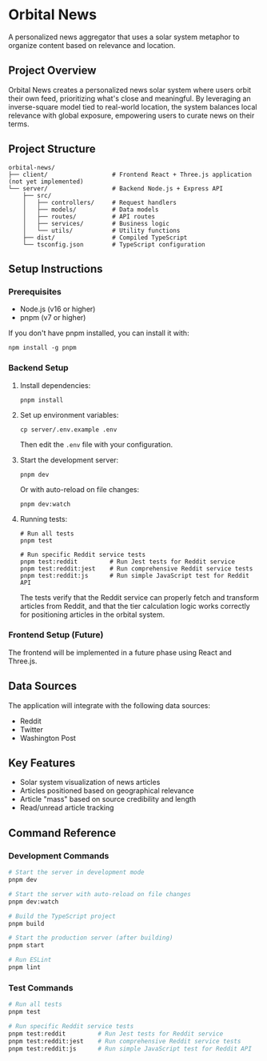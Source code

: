 # Orbital News

A personalized news aggregator that uses a solar system metaphor to organize content based on relevance and location.

## Project Overview

Orbital News creates a personalized news solar system where users orbit their own feed, prioritizing what's close and meaningful. By leveraging an inverse-square model tied to real-world location, the system balances local relevance with global exposure, empowering users to curate news on their terms.

## Project Structure

```
orbital-news/
├── client/                  # Frontend React + Three.js application (not yet implemented)
└── server/                  # Backend Node.js + Express API
    ├── src/
    │   ├── controllers/     # Request handlers
    │   ├── models/          # Data models
    │   ├── routes/          # API routes
    │   ├── services/        # Business logic
    │   └── utils/           # Utility functions
    ├── dist/                # Compiled TypeScript
    └── tsconfig.json        # TypeScript configuration
```

## Setup Instructions

### Prerequisites

- Node.js (v16 or higher)
- pnpm (v7 or higher)

If you don't have pnpm installed, you can install it with:
```
npm install -g pnpm
```

### Backend Setup

1. Install dependencies:
   ```
   pnpm install
   ```

2. Set up environment variables:
   ```
   cp server/.env.example .env
   ```
   Then edit the `.env` file with your configuration.

3. Start the development server:
   ```
   pnpm dev
   ```
   
   Or with auto-reload on file changes:
   ```
   pnpm dev:watch
   ```

4. Running tests:
   ```
   # Run all tests
   pnpm test
   
   # Run specific Reddit service tests
   pnpm test:reddit         # Run Jest tests for Reddit service
   pnpm test:reddit:jest    # Run comprehensive Reddit service tests
   pnpm test:reddit:js      # Run simple JavaScript test for Reddit API
   ```
   
   The tests verify that the Reddit service can properly fetch and transform articles from Reddit, and that the tier calculation logic works correctly for positioning articles in the orbital system.

### Frontend Setup (Future)

The frontend will be implemented in a future phase using React and Three.js.

## Data Sources

The application will integrate with the following data sources:
- Reddit
- Twitter
- Washington Post

## Key Features

- Solar system visualization of news articles
- Articles positioned based on geographical relevance
- Article "mass" based on source credibility and length
- Read/unread article tracking

## Command Reference

### Development Commands

```bash
# Start the server in development mode
pnpm dev

# Start the server with auto-reload on file changes
pnpm dev:watch

# Build the TypeScript project
pnpm build

# Start the production server (after building)
pnpm start

# Run ESLint
pnpm lint
```

### Test Commands

```bash
# Run all tests
pnpm test

# Run specific Reddit service tests
pnpm test:reddit         # Run Jest tests for Reddit service
pnpm test:reddit:jest    # Run comprehensive Reddit service tests
pnpm test:reddit:js      # Run simple JavaScript test for Reddit API
```
